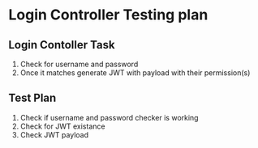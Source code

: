 # Login Controller Testing plan

## Login Contoller Task
1. Check for username and password
2. Once it matches generate JWT with payload with their permission(s)

## Test Plan
1. Check if username and password checker is working
2. Check for JWT existance
3. Check JWT payload
